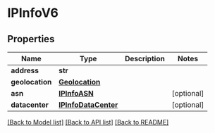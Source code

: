 # IPInfoV6

## Properties
Name | Type | Description | Notes
------------ | ------------- | ------------- | -------------
**address** | **str** |  | 
**geolocation** | [**Geolocation**](Geolocation.md) |  | 
**asn** | [**IPInfoASN**](IPInfoASN.md) |  | [optional] 
**datacenter** | [**IPInfoDataCenter**](IPInfoDataCenter.md) |  | [optional] 

[[Back to Model list]](../README.md#documentation-for-models) [[Back to API list]](../README.md#documentation-for-api-endpoints) [[Back to README]](../README.md)

